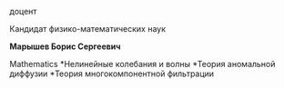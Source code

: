 доцент

Кандидат физико-математических наук

**Марышев Борис Сергеевич**

Mathematics
	*Нелинейные колебания и волны
	*Теория аномальной диффузии
	*Теория многокомпонентной фильтрации